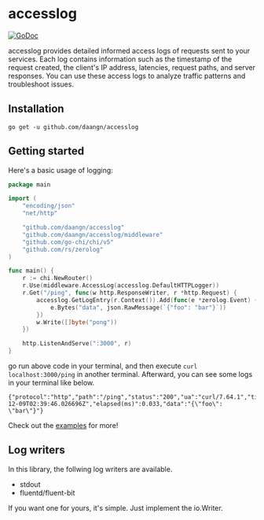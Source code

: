 # accesslog

[![GoDoc](https://godoc.org/github.com/daangn/accesslog?status.svg)](https://godoc.org/github.com/daangn/accesslog)

accesslog provides detailed informed access logs of requests sent to your services. Each log contains information such as the timestamp of the request created, the client's IP address, latencies, request paths, and server responses. You can use these access logs to analyze traffic patterns and troubleshoot issues.  

## Installation
```shell
go get -u github.com/daangn/accesslog 
```

## Getting started
Here's a basic usage of logging:

```go
package main

import (
	"encoding/json"
	"net/http"

	"github.com/daangn/accesslog"
	"github.com/daangn/accesslog/middleware"
	"github.com/go-chi/chi/v5"
	"github.com/rs/zerolog"
)

func main() {
	r := chi.NewRouter()
	r.Use(middleware.AccessLog(accesslog.DefaultHTTPLogger))
	r.Get("/ping", func(w http.ResponseWriter, r *http.Request) {
		accesslog.GetLogEntry(r.Context()).Add(func(e *zerolog.Event) {
			e.Bytes("data", json.RawMessage(`{"foo": "bar"}`))
		})
		w.Write([]byte("pong"))
	})

	http.ListenAndServe(":3000", r)
}

```

go run above code in your terminal, and then execute `curl localhost:3000/ping` in another terminal.
Afterward, you can see some logs in your terminal like below.
```
{"protocol":"http","path":"/ping","status":"200","ua":"curl/7.64.1","time":"2021-12-09T02:39:46.026696Z","elapsed(ms)":0.033,"data":"{\"foo\": \"bar\"}"}
```

Check out the [examples](examples) for more!

## Log writers
In this library, the follwing log writers are available.

- stdout
- fluentd/fluent-bit

If you want one for yours, it's simple. Just implement the io.Writer.
